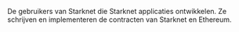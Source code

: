 De gebruikers van Starknet die Starknet applicaties ontwikkelen. Ze schrijven en implementeren de contracten van Starknet en Ethereum.